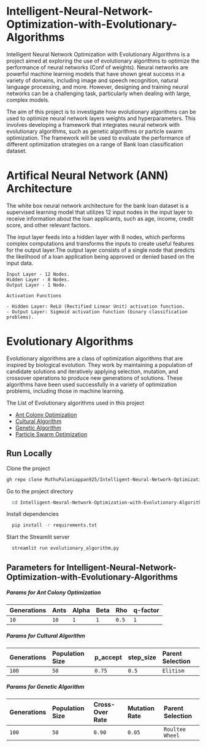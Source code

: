 
# Intelligent-Neural-Network-Optimization-with-Evolutionary-Algorithms


Intelligent Neural Network Optimization with Evolutionary Algorithms is a project aimed at exploring the use of evolutionary algorithms to optimize the performance of neural networks (Conf of weights). Neural networks are powerful machine learning models that have shown great success in a variety of domains, including image and speech recognition, natural language processing, and more. However, designing and training neural networks can be a challenging task, particularly when dealing with large, complex models.

The aim of this project is to investigate how evolutionary algorithms can be used to optimize neural network layers weights and hyperparameters. This involves developing a framework that integrates neural network with evolutionary algorithms, such as genetic algorithms or particle swarm optimization. The framework will be used to evaluate the performance of different optimization strategies on a range of Bank loan classification dataset.


# Artifical Neural Network (ANN) Architecture

The white box neural network architecture for the bank loan dataset is a supervised learning model that utilizes 12 input nodes in the input layer to receive information about the loan applicants, such as age, income, credit score, and other relevant factors.

 The input layer feeds into a hidden layer with 8 nodes, which performs complex computations and transforms the inputs to create useful features for the output layer.The output layer consists of a single node that predicts the likelihood of a loan application being approved or denied based on the input data.

```
Input Layer - 12 Nodes.
Hidden Layer - 8 Nodes.
Output Layer - 1 Node.
```
```
Activation Functions

- Hidden Layer: ReLU (Rectified Linear Unit) activation function.
- Output Layer: Sigmoid activation function (binary classification problems).
```
# Evolutionary Algorithms

Evolutionary algorithms are a class of optimization algorithms that are inspired by biological evolution. They work by maintaining a population of candidate solutions and iteratively applying selection, mutation, and crossover operations to produce new generations of solutions. These algorithms have been used successfully in a variety of optimization problems, including those in machine learning.

The List of Evolutionary algorithms used in this project

- [Ant Colony Optimization](https://github.com/MuthuPalaniappan925/Intelligent-Neural-Network-Optimization-with-Evolutionary-Algorithms/tree/main/Ant%20Colony%20Optimization%20with%20ANN)
- [Cultural Algorithm](https://github.com/MuthuPalaniappan925/Intelligent-Neural-Network-Optimization-with-Evolutionary-Algorithms/tree/main/Cultural%20Algorithm%20with%20ANN)
- [Genetic Algorithm](https://github.com/MuthuPalaniappan925/Intelligent-Neural-Network-Optimization-with-Evolutionary-Algorithms/tree/main/Gentic%20Algorithm%20With%20ANN)
- [Particle Swarm Optimization](https://github.com/MuthuPalaniappan925/Intelligent-Neural-Network-Optimization-with-Evolutionary-Algorithms/tree/main/Particle%20Swarm%20Optimization)

## Run Locally

Clone the project

```bash
gh repo clone MuthuPalaniappan925/Intelligent-Neural-Network-Optimization-with-Evolutionary-Algorithms
```

Go to the project directory

```bash
  cd Intelligent-Neural-Network-Optimization-with-Evolutionary-Algorithms
```

Install dependencies

```bash
  pip install -r requirements.txt
```

Start the Streamlit server

```bash
  streamlit run evolutionary_algorithm.py
```

## Parameters for Intelligent-Neural-Network-Optimization-with-Evolutionary-Algorithms

##### Params for Ant Colony Optimization
| Generations | Ants | Alpha | Beta | Rho | q-factor |
| :-------- | :------- | :------------------------- | :----------------- | :----------------- | --
```10``` | ```10``` | ```1```|```1```|```0.5```|```1```|

##### Params for Cultural Algorithm
| Generations | Population Size | p_accept | step_size | Parent Selection | 
| :-------- | :------- | :------------------------- | :----------------- | :----------------- |
```100``` | ```50``` | ```0.75```|```0.5```|```Elitism```|

##### Params for Genetic Algorithm
| Generations | Population Size | Cross-Over Rate | Mutation Rate | Parent Selection | 
| :-------- | :------- | :------------------------- | :----------------- | :----------------- |
```100``` | ```50``` | ```0.90```|```0.05```|```Roultee Wheel```|

